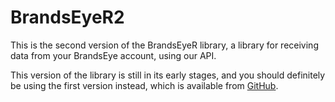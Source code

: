 
<!-- README.md is generated from README.Rmd. Please edit that file -->
BrandsEyeR2
===========

This is the second version of the BrandsEyeR library, a library for receiving data from your BrandsEye account, using our API.

This version of the library is still in its early stages, and you should definitely be using the first version instead, which is available from [GitHub](https://github.com/brandseye/brandseyer "The original brandseyer library").
